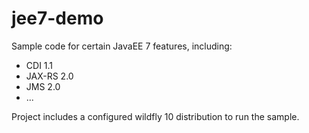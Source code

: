 # jee7-demo

Sample code for certain JavaEE 7 features, including:
* CDI 1.1
* JAX-RS 2.0
* JMS 2.0
* ...

Project includes a configured wildfly 10 distribution to run the sample.